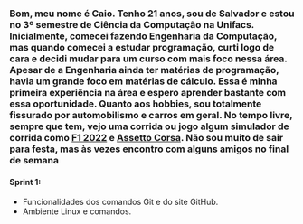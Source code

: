 ### Bom, meu nome é Caio. Tenho 21 anos, sou de Salvador e estou no 3º semestre de Ciência da Computação na Unifacs. Inicialmente, comecei fazendo Engenharia da Computação, mas quando comecei a estudar programação, curti logo de cara e decidi mudar para um curso com mais foco nessa área. Apesar de a Engenharia ainda ter matérias de programação, havia um grande foco em matérias de cálculo. Essa é minha primeira experiência na área e espero aprender bastante com essa oportunidade. Quanto aos hobbies, sou totalmente fissurado por automobilismo e carros em geral. No tempo livre, sempre que tem, vejo uma corrida ou jogo algum simulador de corrida como [F1 2022](https://store.steampowered.com/app/1692250/F1_22/) e [Assetto Corsa](https://store.steampowered.com/app/244210/Assetto_Corsa/). Não sou muito de sair para festa, mas às vezes encontro com alguns amigos no final de semana

#### **Sprint 1:**
* Funcionalidades dos comandos Git e do site GitHub.
* Ambiente Linux e comandos.